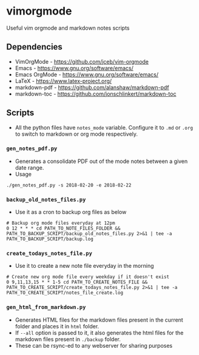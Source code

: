 # vimorgmode
Useful vim orgmode and markdown notes scripts

## Dependencies
* VimOrgMode - https://github.com/jceb/vim-orgmode
* Emacs - https://www.gnu.org/software/emacs/
* Emacs OrgMode - https://www.gnu.org/software/emacs/
* LaTeX - https://www.latex-project.org/
* markdown-pdf - https://github.com/alanshaw/markdown-pdf
* markdown-toc - https://github.com/jonschlinkert/markdown-toc 

## Scripts
* All the python files have `notes_mode` variable. Configure it to `.md` or `.org` to switch to markdown or org mode respectively.

### `gen_notes_pdf.py`
* Generates a consolidate PDF out of the mode notes between a given date range.
* Usage

```
./gen_notes_pdf.py -s 2018-02-20 -e 2018-02-22
```

### `backup_old_notes_files.py`
* Use it as a cron to backup org files as below

```
# Backup org mode files everyday at 12pm
0 12 * * * cd PATH_TO_NOTE_FILES_FOLDER && PATH_TO_BACKUP_SCRIPT/backup_old_notes_files.py 2>&1 | tee -a PATH_TO_BACKUP_SCRIPT/backup.log
```

### `create_todays_notes_file.py`
* Use it to create a new note file everyday in the morning

```
# Create new org mode file every weekday if it doesn't exist
0 9,11,13,15 * * 1-5 cd PATH_TO_CREATE_NOTES_FILE && PATH_TO_CREATE_SCRIPT/create_todays_notes_file.py 2>&1 | tee -a PATH_TO_CREATE_SCRIPT/notes_file_create.log
```

### `gen_html_from_markdown.py`
* Generates HTML files for the markdown files present in the current folder and places it in `html` folder.
* If `--all` option is passed to it, it also generates the html files for the markdown files present in `./backup` folder.
* These can be rsync-ed to any webserver for sharing purposes
